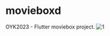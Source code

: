# movieboxd

OYK2023 - Flutter moviebox project.
![1](https://github.com/faradaystorm/movieboxd/assets/96180440/c431df84-4005-4d2f-a458-07c93950e663)
